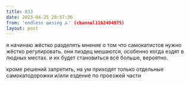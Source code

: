 ```yaml
---
title: 833
date: 2023-04-25 20:57:36
from: 'endless шизing ⍼' (channel1162404975)
layout: post
---
```


я начинаю жёстко разделять мнение о том что самокатистов нужно жёстко регулировать. они пиздец мешаются, особенно когда ездят в людных местах. и их будет становиться всё больше, вероятно.

кроме решений запретить, на ум приходят только отдельные самокатодорожки и/или ездение по проезжей части
